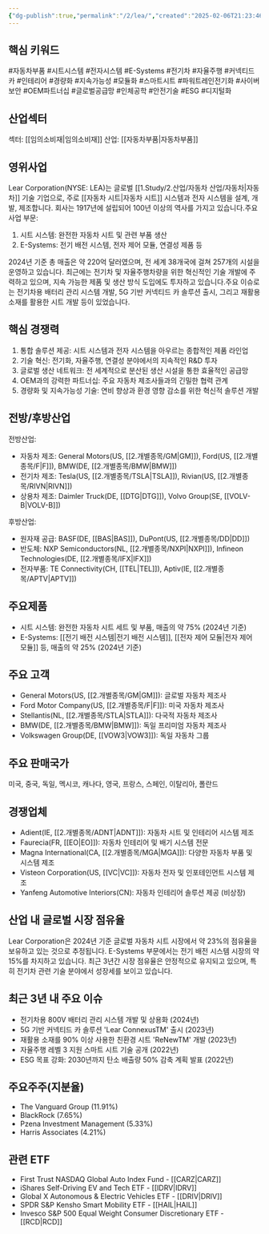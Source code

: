 ```yaml
---
{"dg-publish":true,"permalink":"/2/lea/","created":"2025-02-06T21:23:46.802+09:00","updated":"2025-06-03T20:05:59.865+09:00"}
---
```


## 핵심 키워드

#자동차부품 #시트시스템 #전자시스템 #E-Systems #전기차 #자율주행 #커넥티드카 #인테리어 #경량화 #지속가능성 #모듈화 #스마트시트 #파워트레인전기화 #사이버보안 #OEM파트너십 #글로벌공급망 #인체공학 #안전기술 #ESG #디지털화

## 산업섹터

섹터: [[임의소비재\|임의소비재]]
산업: [[자동차부품\|자동차부품]]

## 영위사업

Lear Corporation(NYSE: LEA)는 글로벌 [[1.Study/2.산업/자동차 산업/자동차\|자동차]] 기술 기업으로, 주로 [[자동차 시트\|자동차 시트]] 시스템과 전자 시스템을 설계, 개발, 제조합니다. 회사는 1917년에 설립되어 100년 이상의 역사를 가지고 있습니다.주요 사업 부문:

1. 시트 시스템: 완전한 자동차 시트 및 관련 부품 생산
2. E-Systems: 전기 배전 시스템, 전자 제어 모듈, 연결성 제품 등

2024년 기준 총 매출은 약 220억 달러였으며, 전 세계 38개국에 걸쳐 257개의 시설을 운영하고 있습니다. 최근에는 전기차 및 자율주행차량을 위한 혁신적인 기술 개발에 주력하고 있으며, 지속 가능한 제품 및 생산 방식 도입에도 투자하고 있습니다.주요 이슈로는 전기차용 배터리 관리 시스템 개발, 5G 기반 커넥티드 카 솔루션 출시, 그리고 재활용 소재를 활용한 시트 개발 등이 있었습니다.

## 핵심 경쟁력

1. 통합 솔루션 제공: 시트 시스템과 전자 시스템을 아우르는 종합적인 제품 라인업
2. 기술 혁신: 전기화, 자율주행, 연결성 분야에서의 지속적인 R&D 투자
3. 글로벌 생산 네트워크: 전 세계적으로 분산된 생산 시설을 통한 효율적인 공급망
4. OEM과의 강력한 파트너십: 주요 자동차 제조사들과의 긴밀한 협력 관계
5. 경량화 및 지속가능성 기술: 연비 향상과 환경 영향 감소를 위한 혁신적 솔루션 개발

## 전방/후방산업

전방산업:

- 자동차 제조: General Motors(US, [[2.개별종목/GM\|GM]]), Ford(US, [[2.개별종목/F\|F]]), BMW(DE, [[2.개별종목/BMW\|BMW]])
- 전기차 제조: Tesla(US, [[2.개별종목/TSLA\|TSLA]]), Rivian(US, [[2.개별종목/RIVN\|RIVN]])
- 상용차 제조: Daimler Truck(DE, [[DTG\|DTG]]), Volvo Group(SE, [[VOLV-B\|VOLV-B]])

후방산업:

- 원자재 공급: BASF(DE, [[BAS\|BAS]]), DuPont(US, [[2.개별종목/DD\|DD]])
- 반도체: NXP Semiconductors(NL, [[2.개별종목/NXPI\|NXPI]]), Infineon Technologies(DE, [[2.개별종목/IFX\|IFX]])
- 전자부품: TE Connectivity(CH, [[TEL\|TEL]]), Aptiv(IE, [[2.개별종목/APTV\|APTV]])

## 주요제품

- 시트 시스템: 완전한 자동차 시트 세트 및 부품, 매출의 약 75% (2024년 기준)
- E-Systems: [[전기 배전 시스템\|전기 배전 시스템]], [[전자 제어 모듈\|전자 제어 모듈]] 등, 매출의 약 25% (2024년 기준)

## 주요 고객

- General Motors(US, [[2.개별종목/GM\|GM]]): 글로벌 자동차 제조사
- Ford Motor Company(US, [[2.개별종목/F\|F]]): 미국 자동차 제조사
- Stellantis(NL, [[2.개별종목/STLA\|STLA]]): 다국적 자동차 제조사
- BMW(DE, [[2.개별종목/BMW\|BMW]]): 독일 프리미엄 자동차 제조사
- Volkswagen Group(DE, [[VOW3\|VOW3]]): 독일 자동차 그룹

## 주요 판매국가

미국, 중국, 독일, 멕시코, 캐나다, 영국, 프랑스, 스페인, 이탈리아, 폴란드

## 경쟁업체

- Adient(IE, [[2.개별종목/ADNT\|ADNT]]): 자동차 시트 및 인테리어 시스템 제조
- Faurecia(FR, [[EO\|EO]]): 자동차 인테리어 및 배기 시스템 전문
- Magna International(CA, [[2.개별종목/MGA\|MGA]]): 다양한 자동차 부품 및 시스템 제조
- Visteon Corporation(US, [[VC\|VC]]): 자동차 전자 및 인포테인먼트 시스템 제조
- Yanfeng Automotive Interiors(CN): 자동차 인테리어 솔루션 제공 (비상장)

## 산업 내 글로벌 시장 점유율

Lear Corporation은 2024년 기준 글로벌 자동차 시트 시장에서 약 23%의 점유율을 보유하고 있는 것으로 추정됩니다. E-Systems 부문에서는 전기 배전 시스템 시장의 약 15%를 차지하고 있습니다. 최근 3년간 시장 점유율은 안정적으로 유지되고 있으며, 특히 전기차 관련 기술 분야에서 성장세를 보이고 있습니다.

## 최근 3년 내 주요 이슈

- 전기차용 800V 배터리 관리 시스템 개발 및 상용화 (2024년)
- 5G 기반 커넥티드 카 솔루션 'Lear ConnexusTM' 출시 (2023년)
- 재활용 소재를 90% 이상 사용한 친환경 시트 'ReNewTM' 개발 (2023년)
- 자율주행 레벨 3 지원 스마트 시트 기술 공개 (2022년)
- ESG 목표 강화: 2030년까지 탄소 배출량 50% 감축 계획 발표 (2022년)

## 주요주주(지분율)

- The Vanguard Group (11.91%)
- BlackRock (7.65%)
- Pzena Investment Management (5.33%)
- Harris Associates (4.21%)

## 관련 ETF

- First Trust NASDAQ Global Auto Index Fund - [[CARZ\|CARZ]]
- iShares Self-Driving EV and Tech ETF - [[IDRV\|IDRV]]
- Global X Autonomous & Electric Vehicles ETF - [[DRIV\|DRIV]]
- SPDR S&P Kensho Smart Mobility ETF - [[HAIL\|HAIL]]
- Invesco S&P 500 Equal Weight Consumer Discretionary ETF - [[RCD\|RCD]]